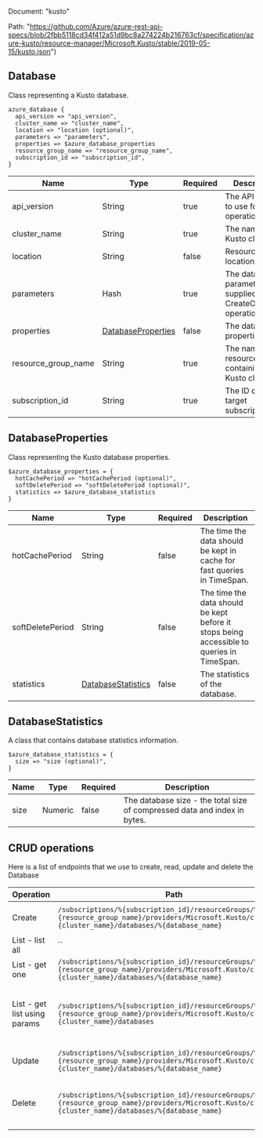 Document: "kusto"


Path: "https://github.com/Azure/azure-rest-api-specs/blob/2fbb5118cd34f412a51d9bc8a274224b216763cf/specification/azure-kusto/resource-manager/Microsoft.Kusto/stable/2019-05-15/kusto.json")

## Database

Class representing a Kusto database.

```puppet
azure_database {
  api_version => "api_version",
  cluster_name => "cluster_name",
  location => "location (optional)",
  parameters => "parameters",
  properties => $azure_database_properties
  resource_group_name => "resource_group_name",
  subscription_id => "subscription_id",
}
```

| Name        | Type           | Required       | Description       |
| ------------- | ------------- | ------------- | ------------- |
|api_version | String | true | The API version to use for this operation. |
|cluster_name | String | true | The name of the Kusto cluster. |
|location | String | false | Resource location. |
|parameters | Hash | true | The database parameters supplied to the CreateOrUpdate operation. |
|properties | [DatabaseProperties](#databaseproperties) | false | The database properties. |
|resource_group_name | String | true | The name of the resource group containing the Kusto cluster. |
|subscription_id | String | true | The ID of the target subscription. |
        
## DatabaseProperties

Class representing the Kusto database properties.

```puppet
$azure_database_properties = {
  hotCachePeriod => "hotCachePeriod (optional)",
  softDeletePeriod => "softDeletePeriod (optional)",
  statistics => $azure_database_statistics
}
```

| Name        | Type           | Required       | Description       |
| ------------- | ------------- | ------------- | ------------- |
|hotCachePeriod | String | false | The time the data should be kept in cache for fast queries in TimeSpan. |
|softDeletePeriod | String | false | The time the data should be kept before it stops being accessible to queries in TimeSpan. |
|statistics | [DatabaseStatistics](#databasestatistics) | false | The statistics of the database. |
        
## DatabaseStatistics

A class that contains database statistics information.

```puppet
$azure_database_statistics = {
  size => "size (optional)",
}
```

| Name        | Type           | Required       | Description       |
| ------------- | ------------- | ------------- | ------------- |
|size | Numeric | false | The database size - the total size of compressed data and index in bytes. |



## CRUD operations

Here is a list of endpoints that we use to create, read, update and delete the Database

| Operation | Path | Verb | Description | OperationID |
| ------------- | ------------- | ------------- | ------------- | ------------- |
|Create|`/subscriptions/%{subscription_id}/resourceGroups/%{resource_group_name}/providers/Microsoft.Kusto/clusters/%{cluster_name}/databases/%{database_name}`|Put|Creates or updates a database.|Databases_CreateOrUpdate|
|List - list all|``||||
|List - get one|`/subscriptions/%{subscription_id}/resourceGroups/%{resource_group_name}/providers/Microsoft.Kusto/clusters/%{cluster_name}/databases/%{database_name}`|Get|Returns a database.|Databases_Get|
|List - get list using params|`/subscriptions/%{subscription_id}/resourceGroups/%{resource_group_name}/providers/Microsoft.Kusto/clusters/%{cluster_name}/databases`|Get|Returns the list of databases of the given Kusto cluster.|Databases_ListByCluster|
|Update|`/subscriptions/%{subscription_id}/resourceGroups/%{resource_group_name}/providers/Microsoft.Kusto/clusters/%{cluster_name}/databases/%{database_name}`|Put|Creates or updates a database.|Databases_CreateOrUpdate|
|Delete|`/subscriptions/%{subscription_id}/resourceGroups/%{resource_group_name}/providers/Microsoft.Kusto/clusters/%{cluster_name}/databases/%{database_name}`|Delete|Deletes the database with the given name.|Databases_Delete|
